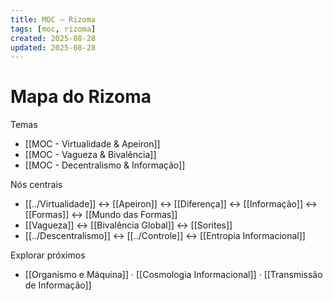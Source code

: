 ```yaml
---
title: MOC — Rizoma
tags: [moc, rizoma]
created: 2025-08-28
updated: 2025-08-28
---
```


# Mapa do Rizoma

Temas
- [[MOC - Virtualidade & Apeiron]]
- [[MOC - Vagueza & Bivalência]]
- [[MOC - Decentralismo & Informação]]

Nós centrais
- [[../Virtualidade]] ↔ [[Apeiron]] ↔ [[Diferença]] ↔ [[Informação]] ↔ [[Formas]] ↔ [[Mundo das Formas]]
- [[Vagueza]] ↔ [[Bivalência Global]] ↔ [[Sorites]]
- [[../Descentralismo]] ↔ [[../Controle]] ↔ [[Entropia Informacional]]

Explorar próximos
- [[Organismo e Máquina]] · [[Cosmologia Informacional]] · [[Transmissão de Informação]]
